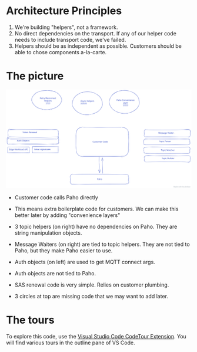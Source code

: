 # Architecture Principles

1. We're building "helpers", not a framework.
2. No direct dependencies on the transport.  If any of our helper code needs to include transport code, we've failed.
3. Helpers should be as independent as possible.  Customers should be able to chose components a-la-carte.

# The picture

![](./architecture.svg)

* Customer code calls Paho directly
* This means extra boilerplate code for customers.  We can make this better later by adding "convenience layers"

* 3 topic helpers (on right) have no dependencies on Paho.  They are string manipulation objects.
* Message Waiters (on right) are tied to topic helpers. They are not tied to Paho, but they make Paho easier to use.

* Auth objects (on left) are used to get MQTT connect args.
* Auth objects are not tied to Paho.
* SAS renewal code is very simple.  Relies on customer plumbing.

* 3 circles at top are missing code that we may want to add later.

# The tours

To explore this code, use the [Visual Studio Code CodeTour Extension](https://marketplace.visualstudio.com/items?itemName=vsls-contrib.codetour).  You will find various tours in the outline pane of VS Code.


